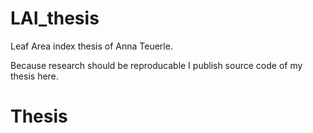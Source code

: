 # LAI_thesis

Leaf Area index thesis of Anna Teuerle.

Because research should be reproducable I publish source code of my thesis here.

Thesis
======


